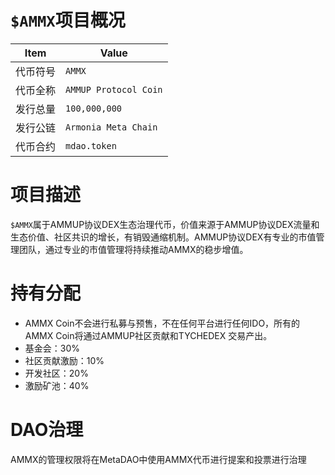 # `$AMMX`项目概况

|Item | Value|
|--|--|
| 代币符号 | `AMMX` |
| 代币全称 | `AMMUP Protocol Coin` |
| 发行总量 | `100,000,000` |
| 发行公链 | `Armonia Meta Chain`|
| 代币合约 | `mdao.token` |

# 项目描述

`$AMMX`属于AMMUP协议DEX生态治理代币，价值来源于AMMUP协议DEX流量和生态价值、社区共识的增长，有销毁通缩机制。AMMUP协议DEX有专业的市值管理团队，通过专业的市值管理将持续推动AMMX的稳步增值。

# 持有分配

* AMMX Coin不会进行私募与预售，不在任何平台进行任何IDO，所有的 AMMX Coin将通过AMMUP社区贡献和TYCHEDEX 交易产出。
* 基金会：30%
* 社区贡献激励：10%
* 开发社区：20%
* 激励矿池：40%
  
# DAO治理

AMMX的管理权限将在MetaDAO中使用AMMX代币进行提案和投票进行治理